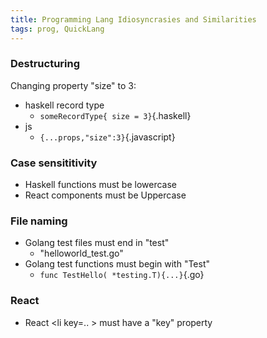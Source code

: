 ```yaml
---
title: Programming Lang Idiosyncrasies and Similarities
tags: prog, QuickLang
---
```



### Destructuring

Changing property "size" to 3:

* haskell record type
  *  `someRecordType{ size = 3}`{.haskell}
* js
  * `{...props,"size":3}`{.javascript}


### Case sensititivity

* Haskell functions must be lowercase
* React components must be Uppercase

### File naming

* Golang test files must end in "test"  
  * "helloworld_test.go"
* Golang test functions must begin with "Test"  
  * `func TestHello( *testing.T){...}`{.go}

### React

* React \<li key=.. \> must have a "key" property